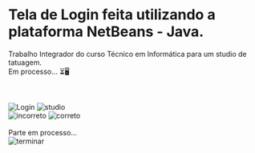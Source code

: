 # Tela de Login feita utilizando a plataforma NetBeans - Java. 
Trabalho Integrador do curso Técnico em Informática para um studio de tatuagem. <br>
Em processo... ⏳🖥️<br> <br> <br>


![Login](https://user-images.githubusercontent.com/109548564/179893848-90c348a4-d256-4a37-93e0-001869444688.PNG)
![studio](https://user-images.githubusercontent.com/109548564/179894669-092e1aed-e42b-4026-bc24-2ef1574ef976.PNG)<br>
![incorreto](https://user-images.githubusercontent.com/109548564/179894944-e3388e2a-405b-4ca9-bd73-661f6985c10b.PNG)
![correto](https://user-images.githubusercontent.com/109548564/179894865-b83c3033-5126-4c41-b566-0315648ace95.PNG)<br> <br>
Parte em processo...<br>
![terminar](https://user-images.githubusercontent.com/109548564/179895100-35d935d1-bebc-4a23-8c90-454045b786be.PNG)
